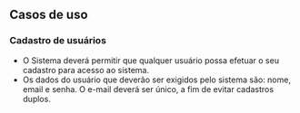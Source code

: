 ## Casos de uso

### Cadastro de usuários
- O Sistema deverá permitir que qualquer usuário possa efetuar o seu cadastro para acesso ao sistema.
- Os dados do usuário que deverão ser exigidos pelo sistema são: nome, email e senha. O e-mail deverá ser único,
a fim de evitar cadastros duplos.